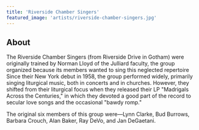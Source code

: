 ```yaml
---
title: 'Riverside Chamber Singers'
featured_image: 'artists/riverside-chamber-singers.jpg'
---
```


## About

The Riverside Chamber Singers (from Riverside Drive in Gotham) were originally trained by Norman Lloyd of the Julliard faculty, the group organized because its members wanted to sing this neglected repertoire Since their New York debut in 1958, the group performed widely, primarily singing liturgical music, both in concerts and in churches. However, they shifted from their liturgical focus when they released their LP "Madrigals Across the Centuries," in which they devoted a good part of the record to secular love songs and the occasional "bawdy romp."

The original six members of this group were—Lynn Clarke, Bud Burrows, Barbara Crouch, Alan Baker, Ray DeVo, and Jan DeGaetani.
